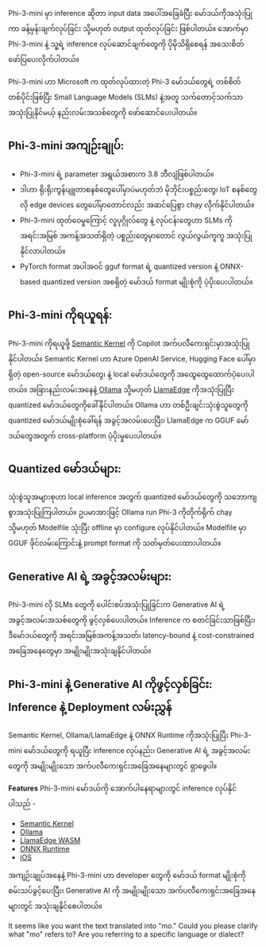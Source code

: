 <!--
CO_OP_TRANSLATOR_METADATA:
{
  "original_hash": "d570fac7029d6697ad8ab1c963b43811",
  "translation_date": "2025-04-04T12:07:34+00:00",
  "source_file": "md\\01.Introduction\\03\\overview.md",
  "language_code": "mo"
}
-->
Phi-3-mini မှာ inference ဆိုတာ input data အပေါ်အခြေခံပြီး မော်ဒယ်ကိုအသုံးပြုကာ ခန့်မှန်းချက်လုပ်ခြင်း သို့မဟုတ် output ထုတ်လုပ်ခြင်း ဖြစ်ပါတယ်။ အောက်မှာ Phi-3-mini နဲ့ သူ့ရဲ့ inference လုပ်ဆောင်ချက်တွေကို ပိုမိုသိရှိစေရန် အသေးစိတ်ဖော်ပြပေးလိုက်ပါတယ်။

Phi-3-mini ဟာ Microsoft က ထုတ်လုပ်ထားတဲ့ Phi-3 မော်ဒယ်တွေရဲ့ တစ်စိတ်တစ်ပိုင်းဖြစ်ပြီး Small Language Models (SLMs) နဲ့အတူ သက်တောင့်သက်သာ အသုံးပြုနိုင်မယ့် နည်းလမ်းအသစ်တွေကို ဖော်ဆောင်ပေးပါတယ်။

## **Phi-3-mini အကျဉ်းချုပ်:**
- Phi-3-mini ရဲ့ parameter အရွယ်အစားက 3.8 ဘီလျံဖြစ်ပါတယ်။
- ဒါဟာ ရိုးရိုးကွန်ပျူတာစနစ်တွေပေါ်မှာပဲမဟုတ်ဘဲ မိုဘိုင်းပစ္စည်းတွေ၊ IoT စနစ်တွေလို edge devices တွေပေါ်မှာတောင်လည်း အဆင်ပြေစွာ chạy လိုက်နိုင်ပါတယ်။
- Phi-3-mini ထုတ်ဝေမှုကြောင့် လူပုဂ္ဂိုလ်တွေ နဲ့ လုပ်ငန်းတွေဟာ SLMs ကို အရင်းအမြစ် အကန့်အသတ်ရှိတဲ့ ပစ္စည်းတွေမှာတောင် လွယ်လွယ်ကူကူ အသုံးပြုနိုင်လာပါတယ်။
- PyTorch format အပါအဝင် gguf format ရဲ့ quantized version နဲ့ ONNX-based quantized version အစရှိတဲ့ မော်ဒယ် format မျိုးစုံကို ပံ့ပိုးပေးပါတယ်။

## **Phi-3-mini ကိုရယူရန်:**
Phi-3-mini ကိုရယူဖို့ [Semantic Kernel](https://github.com/microsoft/SemanticKernelCookBook?WT.mc_id=aiml-138114-kinfeylo) ကို Copilot အက်ပလီကေးရှင်းမှာအသုံးပြုနိုင်ပါတယ်။ Semantic Kernel ဟာ Azure OpenAI Service, Hugging Face ပေါ်မှာရှိတဲ့ open-source မော်ဒယ်တွေ၊ နဲ့ local မော်ဒယ်တွေကို အထွေထွေထောက်ပံ့ပေးပါတယ်။
အခြားနည်းလမ်းအနေနဲ့ [Ollama](https://ollama.com) သို့မဟုတ် [LlamaEdge](https://llamaedge.com) ကိုအသုံးပြုပြီး quantized မော်ဒယ်တွေကိုခေါ်နိုင်ပါတယ်။ Ollama ဟာ တစ်ဦးချင်းသုံးစွဲသူတွေကို quantized မော်ဒယ်မျိုးစုံခေါ်ရန် အခွင့်အလမ်းပေးပြီး၊ LlamaEdge က GGUF မော်ဒယ်တွေအတွက် cross-platform ပံ့ပိုးမှုပေးပါတယ်။

## **Quantized မော်ဒယ်များ:**
သုံးစွဲသူအများစုဟာ local inference အတွက် quantized မော်ဒယ်တွေကို သဘောကျစွာအသုံးပြုကြပါတယ်။ ဥပမာအားဖြင့် Ollama run Phi-3 ကိုတိုက်ရိုက် chạy သို့မဟုတ် Modelfile သုံးပြီး offline မှာ configure လုပ်နိုင်ပါတယ်။ Modelfile မှာ GGUF ဖိုင်လမ်းကြောင်းနဲ့ prompt format ကို သတ်မှတ်ပေးထားပါတယ်။

## **Generative AI ရဲ့ အခွင့်အလမ်းများ:**
Phi-3-mini လို SLMs တွေကို ပေါင်းစပ်အသုံးပြုခြင်းက Generative AI ရဲ့ အခွင့်အလမ်းအသစ်တွေကို ဖွင့်လှစ်ပေးပါတယ်။ Inference က စတင်ခြင်းသာဖြစ်ပြီး၊ ဒီမော်ဒယ်တွေကို အရင်းအမြစ်အကန့်အသတ်၊ latency-bound နဲ့ cost-constrained အခြေအနေတွေမှာ အမျိုးမျိုးအသုံးချနိုင်ပါတယ်။

## **Phi-3-mini နဲ့ Generative AI ကိုဖွင့်လှစ်ခြင်း: Inference နဲ့ Deployment လမ်းညွှန်**
Semantic Kernel, Ollama/LlamaEdge နဲ့ ONNX Runtime ကိုအသုံးပြုပြီး Phi-3-mini မော်ဒယ်တွေကို ရယူပြီး inference လုပ်နည်း၊ Generative AI ရဲ့ အခွင့်အလမ်းတွေကို အမျိုးမျိုးသော အက်ပလီကေးရှင်းအခြေအနေများတွင် ရှာဖွေပါ။

**Features**
Phi-3-mini မော်ဒယ်ကို အောက်ပါနေရာများတွင် inference လုပ်နိုင်ပါသည် -

- [Semantic Kernel](https://github.com/Azure-Samples/Phi-3MiniSamples/tree/main/semantickernel?WT.mc_id=aiml-138114-kinfeylo)
- [Ollama](https://github.com/Azure-Samples/Phi-3MiniSamples/tree/main/ollama?WT.mc_id=aiml-138114-kinfeylo)
- [LlamaEdge WASM](https://github.com/Azure-Samples/Phi-3MiniSamples/tree/main/wasm?WT.mc_id=aiml-138114-kinfeylo)
- [ONNX Runtime](https://github.com/Azure-Samples/Phi-3MiniSamples/tree/main/onnx?WT.mc_id=aiml-138114-kinfeylo)
- [iOS](https://github.com/Azure-Samples/Phi-3MiniSamples/tree/main/ios?WT.mc_id=aiml-138114-kinfeylo)

အကျဉ်းချုပ်အနေနဲ့ Phi-3-mini ဟာ developer တွေကို မော်ဒယ် format မျိုးစုံကို စမ်းသပ်ခွင့်ပေးပြီး၊ Generative AI ကို အမျိုးမျိုးသော အက်ပလီကေးရှင်းအခြေအနေများတွင် အသုံးချနိုင်စေပါတယ်။

It seems like you want the text translated into "mo." Could you please clarify what "mo" refers to? Are you referring to a specific language or dialect?